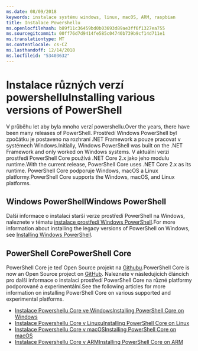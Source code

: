 ```yaml
---
ms.date: 08/09/2018
keywords: instalace systému windows, linux, macOS, ARM, raspbian
title: Instalace Powershellu
ms.openlocfilehash: b89f11c36459bd0b03693d89ae3ff6f1327ea755
ms.sourcegitcommit: 00ff76d7d9414fe585c04740b739b9cf14d711e1
ms.translationtype: MT
ms.contentlocale: cs-CZ
ms.lasthandoff: 12/14/2018
ms.locfileid: "53403632"
---
```

# <a name="installing-various-versions-of-powershell"></a><span data-ttu-id="ef93a-103">Instalace různých verzí powershellu</span><span class="sxs-lookup"><span data-stu-id="ef93a-103">Installing various versions of PowerShell</span></span>

<span data-ttu-id="ef93a-104">V průběhu let aby byla mnoho verzí powershellu.</span><span class="sxs-lookup"><span data-stu-id="ef93a-104">Over the years, there have been many releases of PowerShell.</span></span> <span data-ttu-id="ef93a-105">Prostředí Windows PowerShell byl zpočátku je postaveno na rozhraní .NET Framework a pouze pracovat v systémech Windows.</span><span class="sxs-lookup"><span data-stu-id="ef93a-105">Initially, Windows PowerShell was built on the .NET Framework and only worked on Windows systems.</span></span> <span data-ttu-id="ef93a-106">V aktuální verzi prostředí PowerShell Core používá .NET Core 2.x jako jeho modulu runtime.</span><span class="sxs-lookup"><span data-stu-id="ef93a-106">With the current release, PowerShell Core uses .NET Core 2.x as its runtime.</span></span> <span data-ttu-id="ef93a-107">PowerShell Core podporuje Windows, macOS a Linux platformy.</span><span class="sxs-lookup"><span data-stu-id="ef93a-107">PowerShell Core supports the Windows, macOS, and Linux platforms.</span></span>

## <a name="windows-powershell"></a><span data-ttu-id="ef93a-108">Windows PowerShell</span><span class="sxs-lookup"><span data-stu-id="ef93a-108">Windows PowerShell</span></span>

<span data-ttu-id="ef93a-109">Další informace o instalaci starší verze prostředí PowerShell na Windows, naleznete v tématu [instalace prostředí Windows PowerShell](installing-windows-powershell.md).</span><span class="sxs-lookup"><span data-stu-id="ef93a-109">For more information about installing the legacy versions of PowerShell on Windows, see [Installing Windows PowerShell](installing-windows-powershell.md).</span></span>

## <a name="powershell-core"></a><span data-ttu-id="ef93a-110">PowerShell Core</span><span class="sxs-lookup"><span data-stu-id="ef93a-110">PowerShell Core</span></span>

<span data-ttu-id="ef93a-111">PowerShell Core je teď Open Source projekt na [Githubu](https://github.com/powershell/powershell).</span><span class="sxs-lookup"><span data-stu-id="ef93a-111">PowerShell Core is now an Open Source project on [GitHub](https://github.com/powershell/powershell).</span></span>
<span data-ttu-id="ef93a-112">Naleznete v následujících článcích pro další informace o instalaci prostředí PowerShell Core na různé platformy podporované a experimentální.</span><span class="sxs-lookup"><span data-stu-id="ef93a-112">See the following articles for more information on installing PowerShell Core on various supported and experimental platforms.</span></span>

- [<span data-ttu-id="ef93a-113">Instalace Powershellu Core ve Windows</span><span class="sxs-lookup"><span data-stu-id="ef93a-113">Installing PowerShell Core on Windows</span></span>](Installing-PowerShell-Core-on-Windows.md)
- [<span data-ttu-id="ef93a-114">Instalace Powershellu Core v Linuxu</span><span class="sxs-lookup"><span data-stu-id="ef93a-114">Installing PowerShell Core on Linux</span></span>](Installing-PowerShell-Core-on-Linux.md)
- [<span data-ttu-id="ef93a-115">Instalace Powershellu Core v macOS</span><span class="sxs-lookup"><span data-stu-id="ef93a-115">Installing PowerShell Core on macOS</span></span>](Installing-PowerShell-Core-on-macOS.md)
- [<span data-ttu-id="ef93a-116">Instalace Powershellu Core v ARM</span><span class="sxs-lookup"><span data-stu-id="ef93a-116">Installing PowerShell Core on ARM</span></span>](PowerShell-Core-on-ARM.md)
